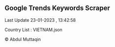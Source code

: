 

## Google Trends Keywords Scraper 
 
Last Update 23-01-2023 , 13:42:58

Country List :
VIETNAM.json



© Abdul Muttaqin 
